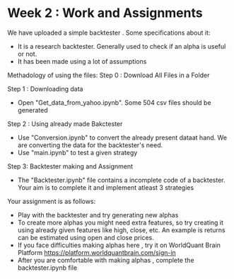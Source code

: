 # Week 2 : Work and Assignments

We have uploaded a simple backtester . Some specifications about it:
- It is a research backtester. Generally used to check if an alpha is useful or not.
- It has been made using a lot of assumptions

Methadology of using the files:
Step 0 : Download All Files in a Folder

Step 1 : Downloading data
- Open "Get_data_from_yahoo.ipynb". Some 504 csv files should be generated

Step 2 : Using already made Bakctester
- Use "Conversion.ipynb" to convert the already present dataat hand. We are converting the data for the backtester's need.
- Use "main.ipynb" to test a given strategy

Step 3: Backtester making and Assignment
- The "Backtester.ipynb" file contains a incomplete code of a backtester. Your aim is to complete it and implement atleast 3 strategies


Your assignment is as follows:
- Play with the backtester and try generating new alphas
- To create more alphas you might need extra features, so try creating it using already given features like high, close, etc. An example is returns can be estimated using open and close prices.
- If you face difficulties making alphas here , try it on WorldQuant Brain Platform
      https://platform.worldquantbrain.com/sign-in
- After you are comfortable with making alphas , complete the backtester.ipynb file


  
